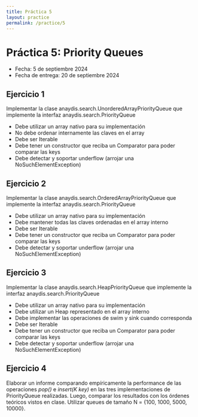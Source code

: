 ```yaml
---
title: Práctica 5
layout: practice
permalink: /practice/5
---
```


# Práctica 5: Priority Queues

* Fecha: 5 de septiembre 2024
* Fecha de entrega: 20 de septiembre 2024

## Ejercicio 1
Implementar la clase anaydis.search.UnorderedArrayPriorityQueue que implemente la interfaz anaydis.search.PriorityQueue
* Debe utilizar un array nativo para su implementación
* No debe ordenar internamente las claves en el array
* Debe ser Iterable
* Debe tener un constructor que reciba un Comparator<K> para poder comparar las keys
* Debe detectar y soportar underflow (arrojar una NoSuchElementException)

## Ejercicio 2

Implementar la clase anaydis.search.OrderedArrayPriorityQueue que implemente la interfaz anaydis.search.PriorityQueue
* Debe utilizar un array nativo para su implementación
* Debe mantener todas las claves ordenadas en el array interno
* Debe ser Iterable
* Debe tener un constructor que reciba un Comparator<K> para poder comparar las keys
* Debe detectar y soportar underflow (arrojar una NoSuchElementException)

## Ejercicio 3

Implementar la clase anaydis.search.HeapPriorityQueue que implemente la interfaz anaydis.search.PriorityQueue
* Debe utilizar un array nativo para su implementación
* Debe utilizar un Heap representado en el array interno
* Debe implementar las operaciones de swim y sink cuando corresponda
* Debe ser Iterable
* Debe tener un constructor que reciba un Comparator<K> para poder comparar las keys
* Debe detectar y soportar underflow (arrojar una NoSuchElementException)

## Ejercicio 4

Elaborar un informe comparando empíricamente la performance de las operaciones *pop()* e *insert(K key)* en las tres implementaciones de PriorityQueue realizadas. Luego, comparar los resultados con los órdenes teóricos vistos en clase. Utilizar queues de tamaño N = {100, 1000, 5000, 10000}.
